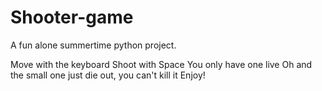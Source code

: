 # Shooter-game
A fun alone summertime python project.


Move with the keyboard
Shoot with Space
You only have one live
Oh and the small one just die out, you can't kill it
Enjoy!
